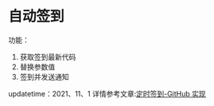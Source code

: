 
# 自动签到
功能：
1. 获取签到最新代码
2. 替换参数值
3. 签到并发送通知



updatetime：2021、11、1
详情参考文章:[定时签到-GitHub 实现](https://ruicky.me/2020/06/05/jd-sign/) 
